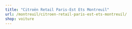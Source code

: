 ```yaml
---
title: "Citroën Retail Paris-Est Ets Montreuil"
url: /montreuil/citroen-retail-paris-est-ets-montreuil/
shop: voiture
---
```

